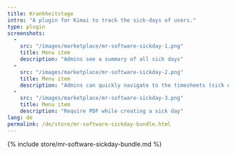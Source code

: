 ```yaml
---
title: Krankheitstage
intro: "A plugin for Kimai to track the sick-days of users."
type: plugin
screenshots:
  - 
    src: "/images/marketplace/mr-software-sickday-1.png"
    title: Menu item
    description: "Admins see a summary of all sick days"
  - 
    src: "/images/marketplace/mr-software-sickday-2.png"
    title: Menu item
    description: "Admins can quickly navigate to the timesheets (sick days) of users"
  - 
    src: "/images/marketplace/mr-software-sickday-3.png"
    title: Menu item
    description: "Require PDF while creating a sick day"
lang: de
permalink: /de/store/mr-software-sickday-bundle.html
---
```


{% include store/mr-software-sickday-bundle.md %}
